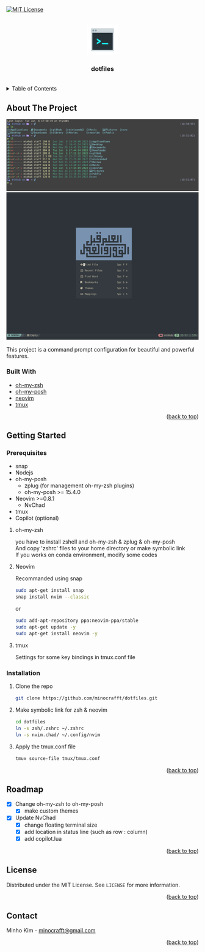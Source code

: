 <!-- Improved compatibility of back to top link: See: https://github.com/othneildrew/Best-README-Template/pull/73 -->

<a name="readme-top"></a>

[![MIT License][license-shield]][license-url]

<!-- PROJECT LOGO -->
<br />
<div align="center">
  <a href="https://github.com/minocrafft/dotfiles">
    <img src="assets/logo.png" alt="Logo" width="80" height="80">
  </a>

<h3 align="center">dotfiles</h3>
<br />
</div>

<!-- TABLE OF CONTENTS -->
<details>
  <summary>Table of Contents</summary>
  <ol>
    <li>
      <a href="#about-the-project">About The Project</a>
    </li>
    <li>
      <a href="#getting-started">Getting Started</a>
      <ul>
        <li><a href="#prerequisites">Prerequisites</a></li>
        <li><a href="#installation">Installation</a></li>
      </ul>
    </li>
    <li><a href="#roadmap">Roadmap</a></li>
    <li><a href="#license">License</a></li>
    <li><a href="#contact">Contact</a></li>
  </ol>
</details>

<!-- ABOUT THE PROJECT -->

## About The Project

<div align="center">
  <img src="assets/ohmyposh.png" alt="oh-my-posh">
  <img src="assets/nvim.png" alt="nvim">
</div>

This project is a command prompt configuration for beautiful and powerful
features.

### Built With

- [oh-my-zsh](https://ohmyz.sh/)
- [oh-my-posh](https://ohmyposh.dev/)
- [neovim](https://neovim.io/)
- [tmux](https://github.com/tmux/tmux)

<p align="right">(<a href="#readme-top">back to top</a>)</p>

<!-- GETTING STARTED -->

## Getting Started

### Prerequisites

- snap
- Nodejs
- oh-my-posh
  - zplug (for management oh-my-zsh plugins)
  - oh-my-posh >= 15.4.0
- Neovim >=0.8.1
  - NvChad
- tmux
- Copilot (optional)

1. oh-my-zsh

   you have to install zshell and oh-my-zsh & zplug & oh-my-posh\
   And copy 'zshrc' files to your home directory or make symbolic link\
   If you works on conda environment, modify some codes

2. Neovim

   Recommanded using snap

   ```sh
   sudo apt-get install snap
   snap install nvim --classic
   ```

   or

   ```sh
   sudo add-apt-repository ppa:neovim-ppa/stable
   sudo apt-get update -y
   sudo apt-get install neovim -y
   ```

3. tmux

   Settings for some key bindings in tmux.conf file

### Installation

1. Clone the repo
   ```sh
   git clone https://github.com/minocrafft/dotfiles.git
   ```
2. Make symbolic link for zsh & neovim
   ```sh
   cd dotfiles
   ln -s zsh/.zshrc ~/.zshrc
   ln -s nvim.chad/ ~/.config/nvim
   ```
3. Apply the tmux.conf file
   ```sh
   tmux source-file tmux/tmux.conf
   ```

<p align="right">(<a href="#readme-top">back to top</a>)</p>

<!-- ROADMAP -->

## Roadmap

- [x] Change oh-my-zsh to oh-my-posh
  - [x] make custom themes
- [x] Update NvChad
  - [x] change floating terminal size
  - [x] add location in status line (such as row : column)
  - [x] add copilot.lua

<p align="right">(<a href="#readme-top">back to top</a>)</p>

<!-- LICENSE -->

## License

Distributed under the MIT License. See `LICENSE` for more information.

<p align="right">(<a href="#readme-top">back to top</a>)</p>

<!-- CONTACT -->

## Contact

Minho Kim - minocrafft@gmail.com

<p align="right">(<a href="#readme-top">back to top</a>)</p>

<!-- MARKDOWN LINKS & IMAGES -->
<!-- https://www.markdownguide.org/basic-syntax/#reference-style-links -->

[license-shield]: https://img.shields.io/github/license/minocrafft/dotfiles.svg?style=for-the-badge
[license-url]: https://github.com/minocrafft/dotfiles/blob/main/LICENSE
